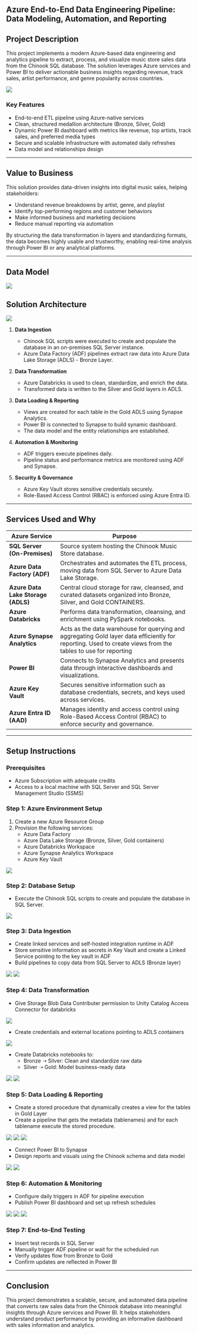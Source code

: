 ## Azure End-to-End Data Engineering Pipeline: Data Modeling, Automation, and Reporting

## Project Description

This project implements a modern Azure-based data engineering and analytics pipeline to extract, process, and visualize music store sales data from the Chinook SQL database. The solution leverages Azure services and Power BI to deliver actionable business insights regarding revenue, track sales, artist performance, and genre popularity across countries.   

![](screenshots/1.png)

### Key Features
- End-to-end ETL pipeline using Azure-native services
- Clean, structured medallion architecture (Bronze, Silver, Gold)
- Dynamic Power BI dashboard with metrics like revenue, top artists, track sales, and preferred media types
- Secure and scalable infrastructure with automated daily refreshes
- Data model and relationships design

---
## Value to Business

This solution provides data-driven insights into digital music sales, helping stakeholders:
- Understand revenue breakdowns by artist, genre, and playlist
- Identify top-performing regions and customer behaviors
- Make informed business and marketing decisions
- Reduce manual reporting via automation

By structuring the data transformation in layers and standardizing formats, the data becomes highly usable and trustworthy, enabling real-time analysis through Power BI or any analytical platforms.

---
## Data Model   

![](screenshots/2.png)


## Solution Architecture   

![](screenshots/3.png)

1. **Data Ingestion**  
   - Chinook SQL scripts were executed to create and populate the database in an on-premises SQL Server instance.
   - Azure Data Factory (ADF) pipelines extract raw data into Azure Data Lake Storage (ADLS) - Bronze Layer.

2. **Data Transformation**  
   - Azure Databricks is used to clean, standardize, and enrich the data.
   - Transformed data is written to the Silver and Gold layers in ADLS.

3. **Data Loading & Reporting**  
   - Views are created for each table in the Gold ADLS using Synapse Analytics.
   - Power BI is connected to Synapse to build synamic dashboard.
   - The data model and the entity relationships are established.
   

4. **Automation & Monitoring**  
   - ADF triggers execute pipelines daily.
   - Pipeline status and performance metrics are monitored using ADF and Synapse.

5. **Security & Governance**  
   - Azure Key Vault stores sensitive credentials securely.
   - Role-Based Access Control (RBAC) is enforced using Azure Entra ID.

---

## Services Used and Why

| Azure Service              | Purpose                                                                                   |
|---------------------------|-------------------------------------------------------------------------------------------|
| **SQL Server (On-Premises)** | Source system hosting the Chinook Music Store database. |
| **Azure Data Factory (ADF)** | Orchestrates and automates the ETL process, moving data from SQL Server to Azure Data Lake Storage.    |
| **Azure Data Lake Storage (ADLS)** | Central cloud storage for raw, cleansed, and curated datasets organized into Bronze, Silver, and Gold CONTAINERS. |
| **Azure Databricks**        | Performs data transformation, cleansing, and enrichment using PySpark notebooks. |
| **Azure Synapse Analytics** | Acts as the data warehouse for querying and aggregating Gold layer data efficiently for reporting. Used to create views from the tables to use for reporting      |
| **Power BI**                | Connects to Synapse Analytics and presents data through interactive dashboards and visualizations.       |
| **Azure Key Vault**         | Secures sensitive information such as database credentials, secrets, and keys used across services.     |
| **Azure Entra ID (AAD)**    | Manages identity and access control using Role-Based Access Control (RBAC) to enforce security and governance. |

---

## Setup Instructions

### Prerequisites
- Azure Subscription with adequate credits
- Access to a local machine with SQL Server and SQL Server Management Studio (SSMS)

### Step 1: Azure Environment Setup
1. Create a new Azure Resource Group
2. Provision the following services:
   - Azure Data Factory
   - Azure Data Lake Storage (Bronze, Silver, Gold containers)
   - Azure Databricks Workspace
   - Azure Synapse Analytics Workspace
   - Azure Key Vault
   

![](screenshots/4.png)

### Step 2: Database Setup
- Execute the Chinook SQL scripts to create and populate the database in SQL Server.

![](screenshots/5.png)

### Step 3: Data Ingestion
- Create linked services and self-hosted integration runtime in ADF
- Store sensitive information as secrets in Key Vault and create a Linked Service pointing to the key vault in ADF
- Build pipelines to copy data from SQL Server to ADLS (Bronze layer)

![](screenshots/6.png)
![](screenshots/7.png)


### Step 4: Data Transformation
- Give Storage Blob Data Contributer permission to Unity Catalog Access Connector for databricks

![](screenshots/9.png)   

- Create credentials and external locations pointing to ADLS containers

![](screenshots/8.png)   

- Create Databricks notebooks to:
  - Bronze ➝ Silver: Clean and standardize raw data
  - Silver ➝ Gold: Model business-ready data

![](screenshots/10.png)
![](screenshots/11.png)

### Step 5: Data Loading & Reporting
- Create a stored procedure that dynamically creates a view for the tables in Gold Layer
- Create a pipeline that gets the metadata (tablenames) and for each tablename execute the stored procedure.

![](screenshots/12.png)
![](screenshots/13.png)
![](screenshots/14.png)   

- Connect Power BI to Synapse
- Design reports and visuals using the Chinook schema and data model

![](screenshots/15.png)
![](screenshots/16.png)   


### Step 6: Automation & Monitoring
- Configure daily triggers in ADF for pipeline execution
- Publish Power BI dashboard and set up refresh schedules

![](screenshots/17.png)
![](screenshots/18.png) 
![](screenshots/19.png)   


### Step 7: End-to-End Testing
- Insert test records in SQL Server
- Manually trigger ADF pipeline or wait for the scheduled run
- Verify updates flow from Bronze to Gold
- Confirm updates are reflected in Power BI

---

## Conclusion

This project demonstrates a scalable, secure, and automated data pipeline that converts raw sales data from the Chinook database into meaningful insights through Azure services and Power BI. It helps stakeholders understand product performance by providing an informative dashboard with sales information and analytics. 
